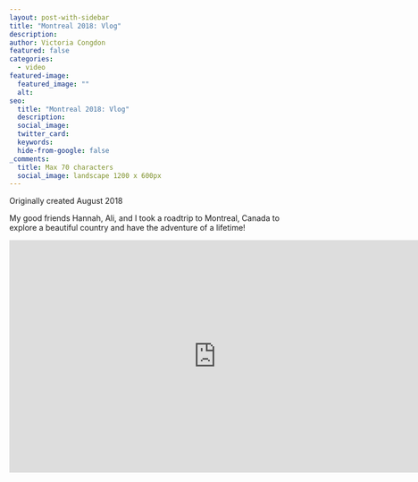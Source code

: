 ```yaml
---
layout: post-with-sidebar
title: "Montreal 2018: Vlog"
description:
author: Victoria Congdon
featured: false
categories:
  - video
featured-image:
  featured_image: ""
  alt:
seo:
  title: "Montreal 2018: Vlog"
  description:
  social_image:
  twitter_card:
  keywords:
  hide-from-google: false
_comments:
  title: Max 70 characters
  social_image: landscape 1200 x 600px
---
```


Originally created August 2018

My good friends Hannah, Ali, and I took a roadtrip to Montreal, Canada to explore a beautiful country and have the adventure of a lifetime!

<div class="cms-embed" data-cms-embed="PGlmcmFtZSB3aWR0aD0iNzQwIiBoZWlnaHQ9IjQxNiIgc3JjPSJodHRwczovL3d3dy55b3V0dWJlLmNvbS9lbWJlZC9WZzJOZWE1b2s3VSIgdGl0bGU9Ik1vbnRyZWFsIDIwMTg6IFZsb2ciIGZyYW1lYm9yZGVyPSIwIiBhbGxvdz0iYWNjZWxlcm9tZXRlcjsgYXV0b3BsYXk7IGNsaXBib2FyZC13cml0ZTsgZW5jcnlwdGVkLW1lZGlhOyBneXJvc2NvcGU7IHBpY3R1cmUtaW4tcGljdHVyZTsgd2ViLXNoYXJlIiBhbGxvd2Z1bGxzY3JlZW4+PC9pZnJhbWU+"><iframe width="740" height="416" src="https://www.youtube.com/embed/Vg2Nea5ok7U" title="Montreal 2018: Vlog" frameborder="0" allow="accelerometer; autoplay; clipboard-write; encrypted-media; gyroscope; picture-in-picture; web-share" allowfullscreen=""></iframe></div>
